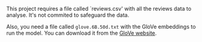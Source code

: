 This project requires a file called `reviews.csv' with all the reviews data to analyse.
It's not commited to safeguard the data.

Also, you need a file called `glove.6B.50d.txt` with the GloVe embeddings to run the model. You can 
download it from the [GloVe website](https://nlp.stanford.edu/projects/glove/).
